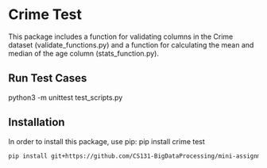 # **Crime Test**  

This package includes a function for validating columns in the Crime dataset (validate_functions.py) and a function for calculating the mean and median of the age column (stats_function.py).

## **Run Test Cases**

python3 -m unittest test_scripts.py

## **Installation**  

In order to install this package, use pip:
pip install crime test

```bash
pip install git+https://github.com/CS131-BigDataProcessing/mini-assignments-Kimjisoo1710.git@main#subdirectory=KimJ_A12
